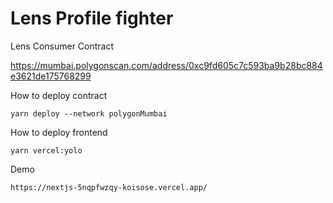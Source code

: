 # Lens Profile fighter

Lens Consumer Contract

https://mumbai.polygonscan.com/address/0xc9fd605c7c593ba9b28bc884e3621de175768299

How to deploy contract

```
yarn deploy --network polygonMumbai
```

How to deploy frontend

```
yarn vercel:yolo
```

Demo

```
https://nextjs-5nqpfwzqy-koisose.vercel.app/
```